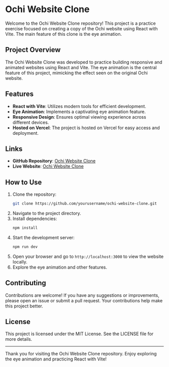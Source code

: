 # Ochi Website Clone

Welcome to the Ochi Website Clone repository! This project is a practice exercise focused on creating a copy of the Ochi website using React with Vite. The main feature of this clone is the eye animation.

## Project Overview

The Ochi Website Clone was developed to practice building responsive and animated websites using React and Vite. The eye animation is the central feature of this project, mimicking the effect seen on the original Ochi website.

## Features

- **React with Vite**: Utilizes modern tools for efficient development.
- **Eye Animation**: Implements a captivating eye animation feature.
- **Responsive Design**: Ensures optimal viewing experience across different devices.
- **Hosted on Vercel**: The project is hosted on Vercel for easy access and deployment.

## Links

- **GitHub Repository**: [Ochi Website Clone](https://github.com/yourusername/ochi-website-clone)
- **Live Website**: [Ochi Website Clone](https://ochi-website-ashy.vercel.app/)

## How to Use

1. Clone the repository:
    ```bash
    git clone https://github.com/yourusername/ochi-website-clone.git
    ```
2. Navigate to the project directory.
3. Install dependencies:
    ```bash
    npm install
    ```
4. Start the development server:
    ```bash
    npm run dev
    ```
5. Open your browser and go to `http://localhost:3000` to view the website locally.
6. Explore the eye animation and other features.

## Contributing

Contributions are welcome! If you have any suggestions or improvements, please open an issue or submit a pull request. Your contributions help make this project better.

## License

This project is licensed under the MIT License. See the LICENSE file for more details.

---

Thank you for visiting the Ochi Website Clone repository. Enjoy exploring the eye animation and practicing React with Vite!
